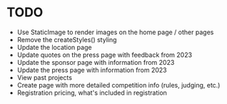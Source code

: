 # TODO

- Use StaticImage to render images on the home page / other pages
- Remove the createStyles() styling
- Update the location page
- Update quotes on the press page with feedback from 2023
- Update the sponsor page with information from 2023
- Update the press page with information from 2023
- View past projects
- Create page with more detailed competition info (rules, judging, etc.)
- Registration pricing, what's included in registration
